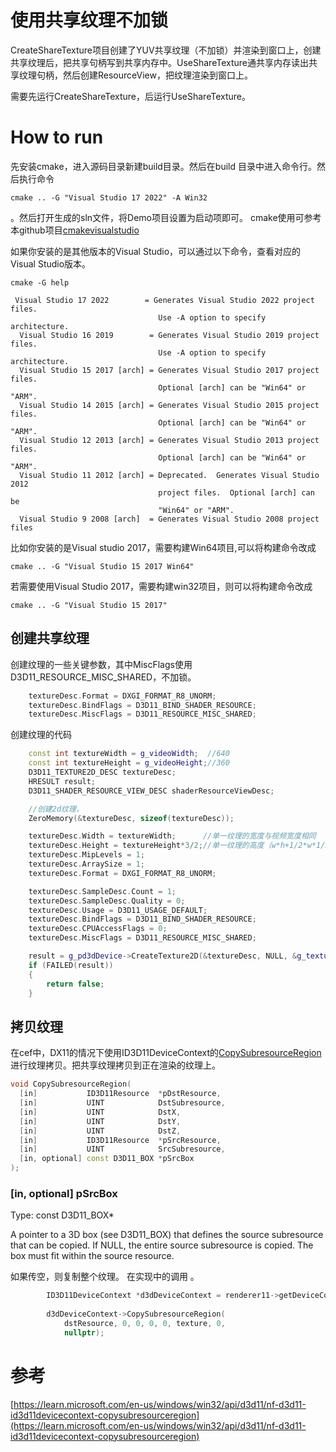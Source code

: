 # 使用共享纹理不加锁
CreateShareTexture项目创建了YUV共享纹理（不加锁）并渲染到窗口上，创建共享纹理后，把共享句柄写到共享内存中。UseShareTexture通共享内存读出共享纹理句柄，然后创建ResourceView，把纹理渲染到窗口上。

需要先运行CreateShareTexture，后运行UseShareTexture。

# How to run
先安装cmake，进入源码目录新建build目录。然后在build 目录中进入命令行。然后执行命令
```
cmake .. -G "Visual Studio 17 2022" -A Win32
```
。然后打开生成的sln文件，将Demo项目设置为启动项即可。 cmake使用可参考本github项目[cmakevisualstudio](https://github.com/iherewaitfor/cmakevisualstudio)

如果你安装的是其他版本的Visual Studio，可以通过以下命令，查看对应的Visual Studio版本。
```
cmake -G help
```

```
 Visual Studio 17 2022        = Generates Visual Studio 2022 project files.
                                 Use -A option to specify architecture.
  Visual Studio 16 2019        = Generates Visual Studio 2019 project files.
                                 Use -A option to specify architecture.
  Visual Studio 15 2017 [arch] = Generates Visual Studio 2017 project files.
                                 Optional [arch] can be "Win64" or "ARM".
  Visual Studio 14 2015 [arch] = Generates Visual Studio 2015 project files.
                                 Optional [arch] can be "Win64" or "ARM".
  Visual Studio 12 2013 [arch] = Generates Visual Studio 2013 project files.
                                 Optional [arch] can be "Win64" or "ARM".
  Visual Studio 11 2012 [arch] = Deprecated.  Generates Visual Studio 2012
                                 project files.  Optional [arch] can be
                                 "Win64" or "ARM".
  Visual Studio 9 2008 [arch]  = Generates Visual Studio 2008 project files
```

比如你安装的是Visual studio 2017，需要构建Win64项目,可以将构建命令改成
```
cmake .. -G "Visual Studio 15 2017 Win64"
```
若需要使用Visual Studio 2017，需要构建win32项目，则可以将构建命令改成
```
cmake .. -G "Visual Studio 15 2017"
```

## 创建共享纹理
创建纹理的一些关键参数，其中MiscFlags使用D3D11_RESOURCE_MISC_SHARED，不加锁。
```C++
    textureDesc.Format = DXGI_FORMAT_R8_UNORM;
    textureDesc.BindFlags = D3D11_BIND_SHADER_RESOURCE;
    textureDesc.MiscFlags = D3D11_RESOURCE_MISC_SHARED;
```
创建纹理的代码
```C++
    const int textureWidth = g_videoWidth;  //640
    const int textureHeight = g_videoHeight;//360
    D3D11_TEXTURE2D_DESC textureDesc;
    HRESULT result;
    D3D11_SHADER_RESOURCE_VIEW_DESC shaderResourceViewDesc;

    //创建2d纹理，
    ZeroMemory(&textureDesc, sizeof(textureDesc));

    textureDesc.Width = textureWidth;      //单一纹理的宽度与视频宽度相同
    textureDesc.Height = textureHeight*3/2;//单一纹理的高度（w*h+1/2*w*1/2*h+1/2*w*1/2h)/2=3/2h
    textureDesc.MipLevels = 1;
    textureDesc.ArraySize = 1;
    textureDesc.Format = DXGI_FORMAT_R8_UNORM;

    textureDesc.SampleDesc.Count = 1;
    textureDesc.SampleDesc.Quality = 0;
    textureDesc.Usage = D3D11_USAGE_DEFAULT;
    textureDesc.BindFlags = D3D11_BIND_SHADER_RESOURCE;
    textureDesc.CPUAccessFlags = 0;
    textureDesc.MiscFlags = D3D11_RESOURCE_MISC_SHARED;

    result = g_pd3dDevice->CreateTexture2D(&textureDesc, NULL, &g_texturePlanes_[0]);//YUV单一纹理
    if (FAILED(result))
    {
        return false;
    }
```

## 拷贝纹理

在cef中，DX11的情况下使用ID3D11DeviceContext的[CopySubresourceRegion](https://learn.microsoft.com/en-us/windows/win32/api/d3d11/nf-d3d11-id3d11devicecontext-copysubresourceregion)进行纹理拷贝。把共享纹理拷贝到正在渲染的纹理上。

```C++
void CopySubresourceRegion(
  [in]           ID3D11Resource  *pDstResource,
  [in]           UINT            DstSubresource,
  [in]           UINT            DstX,
  [in]           UINT            DstY,
  [in]           UINT            DstZ,
  [in]           ID3D11Resource  *pSrcResource,
  [in]           UINT            SrcSubresource,
  [in, optional] const D3D11_BOX *pSrcBox
);
```

### [in, optional] pSrcBox

Type: const D3D11_BOX*

A pointer to a 3D box (see D3D11_BOX) that defines the source subresource that can be copied. If NULL, the entire source subresource is copied. The box must fit within the source resource.

如果传空，则复制整个纹理。
在实现中的调用 。
```C++
        ID3D11DeviceContext *d3dDeviceContext = renderer11->getDeviceContext();
        
        d3dDeviceContext->CopySubresourceRegion(
            dstResource, 0, 0, 0, 0, texture, 0,
            nullptr);
```

# 参考

[https://learn.microsoft.com/en-us/windows/win32/api/d3d11/nf-d3d11-id3d11devicecontext-copysubresourceregion](https://learn.microsoft.com/en-us/windows/win32/api/d3d11/nf-d3d11-id3d11devicecontext-copysubresourceregion)
